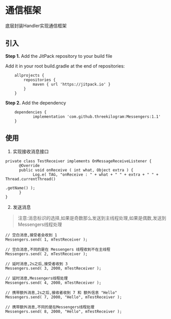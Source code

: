 # 通信框架

底层封装Handler实现通信框架

## 引入

**Step 1.** Add the JitPack repository to your build file

Add it in your root build.gradle at the end of repositories:

```
	allprojects {
		repositories {
			maven { url 'https://jitpack.io' }
		}
	}
```

**Step 2.** Add the dependency

```
	dependencies {
	        implementation 'com.github.threekilogram:Messengers:1.1'
	}
```

## 使用

1. 实现接收消息接口

```
private class TestReceiver implements OnMessageReceiveListener {
      @Override
      public void onReceive ( int what, Object extra ) {
            Log.e( TAG, "onReceive : " + what + " " + extra + " " + Thread.currentThread()
                                                                          .getName() );
      }
}
```

2. 发送消息

> 注意:消息标识的选择,如果是奇数那么发送到主线程处理,如果是偶数,发送到Messengers线程处理

```
// 空白消息,接受者会收到 1
Messengers.send( 1, mTestReceiver );

// 空白消息,不同的是在 Messengers 线程收到不在主线程
Messengers.send( 2, mTestReceiver );
```

```
// 延时消息,2s之后,接受者收到 3
Messengers.send( 3, 2000, mTestReceiver );

// 延时消息,Messengers线程处理
Messengers.send( 4, 2000, mTestReceiver );
```

```
// 携带额外消息,2s之后,接收者收到 7 和 额外信息 "Hello"
Messengers.send( 7, 2000, "Hello", mTestReceiver );

// 携带额外消息,不同的是在Messengers线程处理
Messengers.send( 8, 2000, "Hello", mTestReceiver );
```